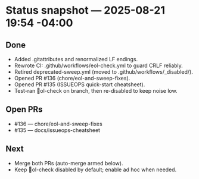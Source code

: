 <!-- status: stub; target: 150+ words -->
<!-- status: stub; target: 150+ words -->
<!-- status: stub; target: 150+ words -->
<!-- status: stub; target: 150+ words -->
<!-- status: stub; target: 150+ words -->
<!-- status: stub; target: 150+ words -->
# Status snapshot — 2025-08-21 19:54 -04:00

## Done
- Added .gitattributes and renormalized LF endings.
- Rewrote CI: .github/workflows/eol-check.yml to guard CRLF reliably.
- Retired deprecated-sweep.yml (moved to .github/workflows/_disabled/).
- Opened PR #136 (chore/eol-and-sweep-fixes).
- Opened PR #135 (ISSUEOPS quick-start cheatsheet).
- Test-ran ol-check on branch, then re-disabled to keep noise low.

## Open PRs
- #136 — chore/eol-and-sweep-fixes
- #135 — docs/issueops-cheatsheet

## Next
- Merge both PRs (auto-merge armed below).
- Keep ol-check disabled by default; enable ad hoc when needed.







